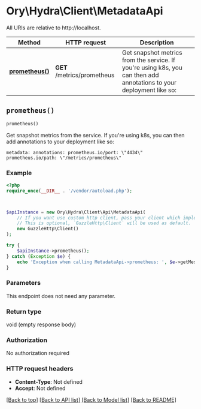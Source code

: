 # Ory\Hydra\Client\MetadataApi

All URIs are relative to http://localhost.

Method | HTTP request | Description
------------- | ------------- | -------------
[**prometheus()**](MetadataApi.md#prometheus) | **GET** /metrics/prometheus | Get snapshot metrics from the service. If you&#39;re using k8s, you can then add annotations to your deployment like so:


## `prometheus()`

```php
prometheus()
```

Get snapshot metrics from the service. If you're using k8s, you can then add annotations to your deployment like so:

``` metadata: annotations: prometheus.io/port: \"4434\" prometheus.io/path: \"/metrics/prometheus\" ```

### Example

```php
<?php
require_once(__DIR__ . '/vendor/autoload.php');



$apiInstance = new Ory\Hydra\Client\Api\MetadataApi(
    // If you want use custom http client, pass your client which implements `GuzzleHttp\ClientInterface`.
    // This is optional, `GuzzleHttp\Client` will be used as default.
    new GuzzleHttp\Client()
);

try {
    $apiInstance->prometheus();
} catch (Exception $e) {
    echo 'Exception when calling MetadataApi->prometheus: ', $e->getMessage(), PHP_EOL;
}
```

### Parameters

This endpoint does not need any parameter.

### Return type

void (empty response body)

### Authorization

No authorization required

### HTTP request headers

- **Content-Type**: Not defined
- **Accept**: Not defined

[[Back to top]](#) [[Back to API list]](../../README.md#endpoints)
[[Back to Model list]](../../README.md#models)
[[Back to README]](../../README.md)
